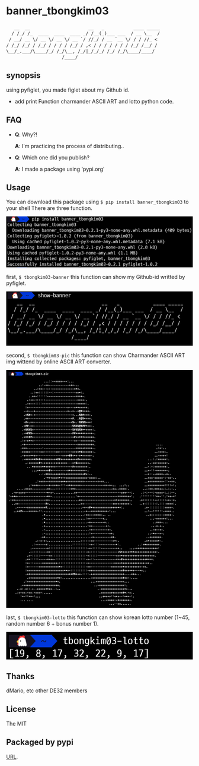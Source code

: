 # **banner_tbongkim03**

```
   __  __                      __   _           ____ _____
  / /_/ /_  ____  ____  ____ _/ /__(_)___ ___  / __ \__  /
 / __/ __ \/ __ \/ __ \/ __ `/ //_/ / __ `__ \/ / / //_ <
/ /_/ /_/ / /_/ / / / / /_/ / ,< / / / / / / / /_/ /__/ /
\__/_.___/\____/_/ /_/\__, /_/|_/_/_/ /_/ /_/\____/____/
                     /____/

```

## **synopsis**

using pyfiglet, you made figlet about my Github id.
+ add print Function charmander ASCII ART and lotto python code.


## **FAQ**

- **Q**: Why?!

  **A**: I'm practicing the process of distributing..
	 
- **Q**: Which one did you publish?

  **A**: I made a package using 'pypi.org'

## **Usage**

   You can download this package using `$ pip install banner_tbongkim03` to your shell
   There are three function. 

   ![pip install](https://github.com/tbongkim03/banner_tbongkim03/blob/main/img/install_pip.png?raw=true)

   first, `$ tbongkim03-banner` this function can show my Github-id writted by pyfiglet.

   ![fnc](https://github.com/tbongkim03/banner_tbongkim03/blob/main/img/fnc.png?raw=true)

   second, `$ tbongkim03-pic` this function can show Charmander ASCII ART img wittend by online ASCII ART converter.

   ![pic](https://github.com/tbongkim03/banner_tbongkim03/blob/main/img/pic.png?raw=true)

   last, `$ tbongkim03-lotto` this function can show korean lotto number (1~45, random number 6 + bonus number 1).

   ![lotto](https://github.com/tbongkim03/banner_tbongkim03/blob/main/img/lotto.png?raw=true)

## **Thanks**

   dMario, etc other DE32 members

## **License**
   The MIT

## **Packaged by pypi**
   [URL](https://pypi.org/project/banner_tbongkim03/).

